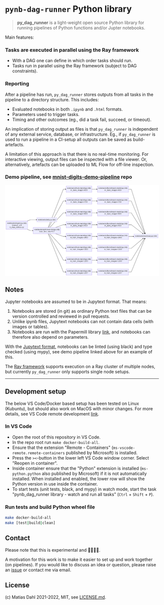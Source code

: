 # `pynb-dag-runner` Python library

> **py_dag_runner** is a light-weight open source Python library for running pipelines of Python functions and/or Jupter notebooks.

Main features:

### Tasks are executed in parallel using the Ray framework
 - With a DAG one can define in which order tasks should run.
 - Tasks run in parallel using the Ray framework (subject to DAG constraints).

### Reporting

After a pipeline has run, `py_dag_runner` stores outputs from all tasks in the pipeline to a directory structure. This includes:

- Evaluated notebooks in both `.ipynb` and `.html` formats.
- Parameters used to trigger tasks.
- Timing and other outcomes (eg., did a task fail, succeed, or timeout).

An implication of storing output as files is that `py_dag_runner` is independent of any external service, database, or infrastructure. Eg., if `py_dag_runner` is used to run a pipeline in a CI-setup all outputs can be saved as build-artefacts.

A limitation of this approach is that there is no real-time monitoring. For interactive viewing, output files can be inspected with a file viewer. Or, alternatively, artefacts can be uploaded to ML Flow for off-line inspection.

###  Demo pipeline, see [mnist-digits-demo-pipeline](https://github.com/pynb-dag-runner/mnist-digits-demo-pipeline) repo

![task-dependencies.png](./assets/task-dependencies.png)

## Notes

Jupyter notebooks are assumed to be in Jupytext format. That means:

1. Notebooks are stored (in git) as ordinary Python text files that can be version controlled and reviewed in pull requests.
2. Unlike ipynb files, Jupytext notebooks can not contain data cells (with images or tables).
3. Notebooks are run with the Papermill library [link](https://papermill.readthedocs.io/en/latest/), and notebooks can therefore also depend on parameters.

With the [Jupytext format](https://jupytext.readthedocs.io/en/latest/formats.html), notebooks can be linted (using black) and type checked (using mypy), see demo pipeline linked above for an example of this.

The [Ray framework](https://www.ray.io/) supports execution on a Ray cluster of multiple nodes, but currently `py_dag_runner` only supports single node setups.

----

## Development setup

The below VS Code/Docker based setup has been tested on Linux (Kubuntu), but should also work on MacOS with minor changes. For more details, see VS Code remote development [link](https://code.visualstudio.com/docs/remote/remote-overview).

### In VS Code
- Open the root of this repository in VS Code.
- In the repo root run `make docker-build-all`.
- Ensure that the extension "Remote - Containers" (`ms-vscode-remote.remote-containers` published by Microsoft) is installed.
- Press the `><`-button in the lower left VS Code window corner. Select "Reopen in container".
- Inside container ensure that the "Python" extension is installed (`ms-python.python` also published by Microsoft) if it is not automatically installed. When installed and enabled, the lower row will show the Python version in use inside the container.
- To start tests (unit tests, black, and mypy) in watch mode, start the task "pynb_dag_runner library - watch and run all tasks" (`Ctrl` + `Shift` + `P`).

### Run tests and build Python wheel file

```bash
make docker-build-all
make [test|build|clean]
```

## Contact

Please note that this is experimental and 🚧🚧🚧🚧.

A motivation for this work is to make it easier to set up and work together (on pipelines). If you would like to discuss an idea or question, please raise an [issue](https://github.com/pynb-dag-runner/mnist-digits-demo-pipeline/issues) or contact me via email.

## License

(c) Matias Dahl 2021-2022, MIT, see [LICENSE.md](./LICENSE.md).
